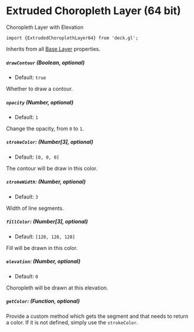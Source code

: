 # Extruded Choropleth Layer (64 bit)

Choropleth Layer with Elevation

    import {ExtrudedChoroplethLayer64} from 'deck.gl';

Inherits from all [Base Layer](/docs/layers/base-layer.md) properties.

##### `drawContour` (Boolean, optional)

- Default: `true`

Whether to draw a contour.

##### `opacity` (Number, optional)

- Default: `1`

Change the opacity, from `0` to `1`.

##### `strokeColor`: (Number[3], optional)

- Default: `[0, 0, 0]`

The contour will be draw in this color.

##### `strokeWidth`: (Number, optional)

- Default: `3`

Width of line segments.

##### `fillColor`: (Number[3], optional)

- Default: `[128, 128, 128]`

Fill will be drawn in this color.

##### `elevation`: (Number, optional)

- Default: `0`

Choropleth will be drawn at this elevation.

##### `getColor`: (Function, optional)

Provide a custom method which gets the segment and that needs to return a color.
If it is not defined, simply use the `strokeColor`.
